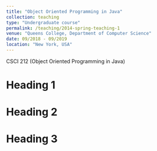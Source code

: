 ```yaml
---
title: "Object Oriented Programming in Java"
collection: teaching
type: "Undergraduate course"
permalink: /teaching/2014-spring-teaching-1
venue: "Queens College, Department of Computer Science"
date: 09/2018 - 09/2019
location: "New York, USA"
---
```



CSCI 212 (Object Oriented Programming in Java)

Heading 1
======

Heading 2
======

Heading 3
======
